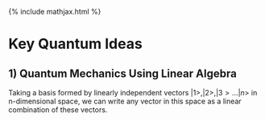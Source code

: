 {% include mathjax.html %}

#  Key Quantum Ideas

## $1)$ Quantum Mechanics Using Linear Algebra
Taking a basis formed by linearly independent vectors $|1>, |2>, |3>... |n>$ in n-dimensional space, we can write any vector in this space as a linear combination of these vectors. 

